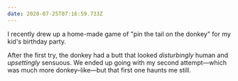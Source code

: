 ```yaml
---
date: 2020-07-25T07:16:59.733Z
---
```


I recently drew up a home-made game of "pin the tail on the donkey" for my kid's birthday party. 

After the first try, the donkey had a butt that looked _disturbingly_ human and _upsettingly_ sensuous. We ended up going with my second attempt—which was much more donkey–like—but that first one haunts me still.
